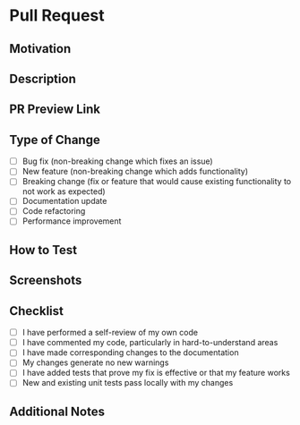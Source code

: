 # Pull Request

## Motivation
<!-- Why are you making this change? What problem does it solve? -->
<!-- If it fixes an open issue, please link to the issue here. -->

## Description
<!-- Describe your changes in detail -->
<!-- Explain the **what** and **why** of your implementation choices -->

## PR Preview Link
<!-- Please provide a link to the deployed preview if applicable -->
<!-- For example: https://your-app-name-pr-123.vercel.app/ -->
<!-- Leave empty if not applicable -->

## Type of Change
<!-- Please delete options that are not relevant. -->
- [ ] Bug fix (non-breaking change which fixes an issue)
- [ ] New feature (non-breaking change which adds functionality)
- [ ] Breaking change (fix or feature that would cause existing functionality to not work as expected)
- [ ] Documentation update
- [ ] Code refactoring
- [ ] Performance improvement

## How to Test
<!-- Please provide instructions on how to test your changes -->
<!-- Include any relevant details for the reviewer -->

## Screenshots
<!-- If applicable, add screenshots to help explain your changes -->
<!-- Delete this section if not applicable -->

## Checklist
<!-- Please check all items that apply using "x" -->
- [ ] I have performed a self-review of my own code
- [ ] I have commented my code, particularly in hard-to-understand areas
- [ ] I have made corresponding changes to the documentation
- [ ] My changes generate no new warnings
- [ ] I have added tests that prove my fix is effective or that my feature works
- [ ] New and existing unit tests pass locally with my changes

## Additional Notes
<!-- Add any other context about the PR here -->